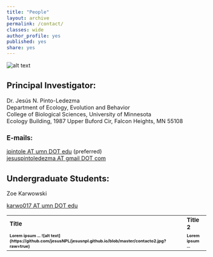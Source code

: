```yaml
---
title: "People"
layout: archive
permalink: /contact/
classes: wide
author_profile: yes
published: yes
share: yes
---
```


<style type="text/css">
  body{
  font-size: 11pt;
}
</style>

![alt text](https://github.com/jesusNPL/jesusnpl.github.io/blob/master/contacto2.jpg?raw=true)

## Principal Investigator:  
Dr. Jesús N. Pinto-Ledezma   
Department of Ecology, Evolution and Behavior  
College of Biological Sciences, University of Minnesota    
Ecology Building, 1987 Upper Buford Cir, Falcon Heights, MN 55108  
### E-mails: 
[jpintole AT umn DOT edu](mailto:jpintole@umn.edu) (preferred)   
[jesuspintoledezma AT gmail DOT com](mailto:jesuspintoledezma@gmail.com)   

## Undergraduate Students:
Zoe Karwowski

[karwo017 AT umn DOT edu](mailto:karwo017@umn.edu) 

<table border="0">
 <tr>
    <td><b style="font-size:15px">Title</b></td>
    <td><b style="font-size:15px">Title 2</b></td>
 </tr>
 <tr>
    <td><b style="font-size:11px">Lorem ipsum ... 
    ![alt text](https://github.com/jesusNPL/jesusnpl.github.io/blob/master/contacto2.jpg?raw=true)</td>
    <td><b style="font-size:11px">Lorem ipsum ...</td>
 </tr>
</table>
